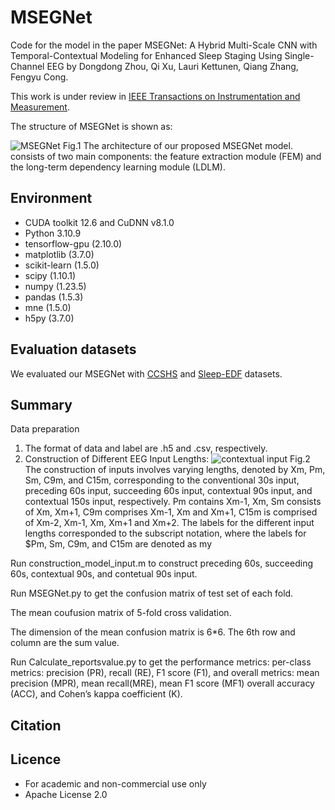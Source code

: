 # MSEGNet


Code for the model in the paper MSEGNet: A Hybrid Multi-Scale CNN with Temporal-Contextual Modeling for Enhanced Sleep Staging Using Single-Channel EEG by Dongdong Zhou, Qi Xu, Lauri Kettunen, Qiang Zhang, Fengyu Cong.

This work is under review in [IEEE Transactions on Instrumentation and Measurement](https://ieee-ims.org/publication/ieee-tim).

The structure of MSEGNet is shown as:

![MSEGNet](./images/MSEGNet.png)
Fig.1 The architecture of our proposed MSEGNet model.  consists of two main components: the feature extraction module (FEM) and the long-term dependency learning module (LDLM).

## Environment ##

- CUDA toolkit 12.6 and CuDNN v8.1.0
- Python 3.10.9
- tensorflow-gpu (2.10.0)
- matplotlib (3.7.0)
- scikit-learn (1.5.0)
- scipy (1.10.1)
- numpy (1.23.5)
- pandas (1.5.3)
- mne (1.5.0)
- h5py (3.7.0)



## Evaluation datasets ##
We evaluated our MSEGNet with [CCSHS](https://sleepdata.org/datasets/ccshs) and [Sleep-EDF](https://www.physionet.org/content/sleep-edfx/1.0.0/) datasets.



## Summary ##
Data preparation

1. The format of data and label are .h5 and .csv, respectively. 
2. Construction of Different EEG Input Lengths: 
![contextual input](./images/contextual-input.png)
Fig.2 The construction of inputs involves varying lengths, denoted by Xm, Pm, Sm, C9m, and C15m, corresponding to the conventional 30s input, preceding 60s input, succeeding 60s input, contextual 90s input, and contextual 150s input, respectively. Pm contains Xm-1, Xm, Sm consists of Xm, Xm+1,  C9m comprises Xm-1, Xm and Xm+1,  C15m is comprised of Xm-2, Xm-1, Xm, Xm+1 and Xm+2. The labels for the different input lengths corresponded to the subscript notation, where the labels for $Pm, Sm, C9m, and C15m are denoted as my

Run construction_model_input.m to construct preceding 60s, succeeding 60s, contextual 90s, and contetual 90s input.

Run MSEGNet.py to get the confusion matrix of test set of each fold. 

The mean coufusion matrix of 5-fold cross validation. 

The dimension of the mean confusion matrix is 6*6. The 6th row and column are the sum value.

Run Calculate_reportsvalue.py to get the performance metrics: per-class metrics: precision (PR), recall (RE), F1 score (F1), and overall metrics: mean precision (MPR), mean recall(MRE), mean F1 score (MF1) overall accuracy (ACC), and Cohen’s kappa coefficient (K).

    

## Citation ##

## Licence ##
- For academic and non-commercial use only
- Apache License 2.0
